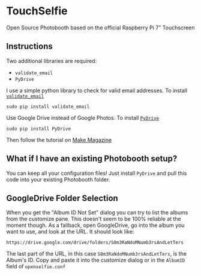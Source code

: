 # TouchSelfie
Open Source Photobooth based on the official Raspberry Pi 7" Touchscreen

## Instructions

Two additional libraries are required:
* `validate_email`
* `PyDrive`

I use a simple python library to check for valid email addresses.
To install [`validate_email`](https://pypi.python.org/pypi/validate_email)
```
sudo pip install validate_email
```

Use Google Drive instead of Google Photos.
To install [`PyDrive`](https://pypi.python.org/pypi/PyDrive/1.3.1_)
```
sudo pip install PyDrive
```

Then follow the tutorial on [Make Magazine](http://makezine.com/projects/raspberry-pi-photo-booth/)

## What if I have an existing Photobooth setup?
You can keep all your configuration files! Just install `PyDrive` and pull this code into your existing Photobooth folder.

## GoogleDrive Folder Selection
When you get the "Album ID Not Set" dialog you can try to list the albums from the customize pane. This doesn't seem to be 100% reliable at the moment though. As a fallback, open GoogleDrive, go into the album you want to use, and look at the URL. It should look like:
```
https://drive.google.com/drive/folders/S0m3RaNdoMNumb3rsAndLetTers
```
The last part of the URL, in this case `S0m3RaNdoMNumb3rsAndLetTers`, is the Album's ID. Copy and paste it into the customize dialog or in the `AlbumID` field of `openselfie.conf`
